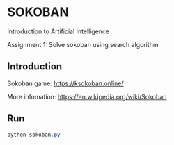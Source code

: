 # SOKOBAN 

Introduction to Artificial Intelligence 

Assignment 1: Solve sokoban using search algorithm

## Introduction

Sokoban game: https://ksokoban.online/

More infomation: https://en.wikipedia.org/wiki/Sokoban

## Run 

```powershell
python sokoban.py
```
